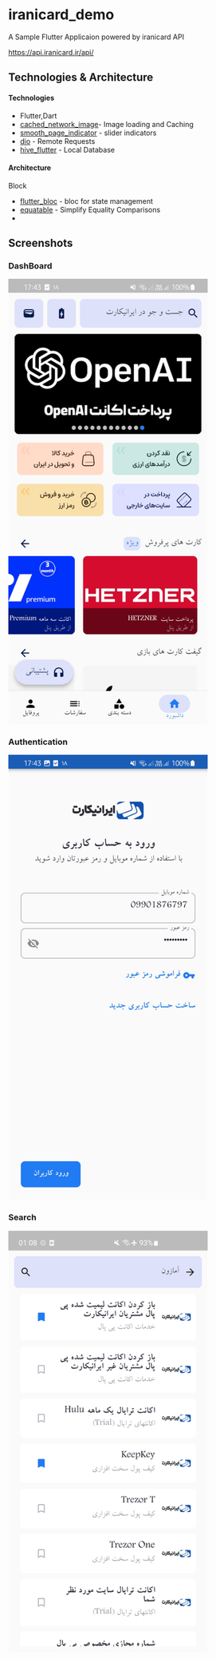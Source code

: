# iranicard_demo
A Sample Flutter Applicaion powered by iranicard API

https://api.iranicard.ir/api/



## Technologies & Architecture 

#### Technologies
* Flutter,Dart
* [cached_network_image](https://pub.dev/packages/cached_network_image)- Image loading and Caching
* [smooth_page_indicator](https://pub.dev/packages/smooth_page_indicator) - slider indicators
* [dio](https://pub.dev/packages/dio) - Remote Requests
* [hive_flutter](https://pub.dev/packages/hive_flutter)  - Local Database

#### Architecture
Block
* [flutter_bloc](https://pub.dev/packages/flutter_bloc) - bloc for state management
* [equatable](https://pub.dev/packages/equatable) - Simplify Equality Comparisons
* 
## Screenshots

### DashBoard
<p align = "left" >
  <img src="images/dashboard.jpg" width="400" alt="Dashboard Screenshot">
</p>

### Authentication
<p align = "left" >
 <img src="images/auth.jpg" width="400" alt="Dashboard Screenshot">
</p>


### Search
<p align = "left" >
 <img src="images/search.jpg" width="400" alt="Dashboard Screenshot">
</p>

